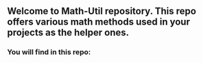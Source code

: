## Welcome to Math-Util repository. This repo offers various math methods used in your projects as the helper ones.

### You will find in this repo:
